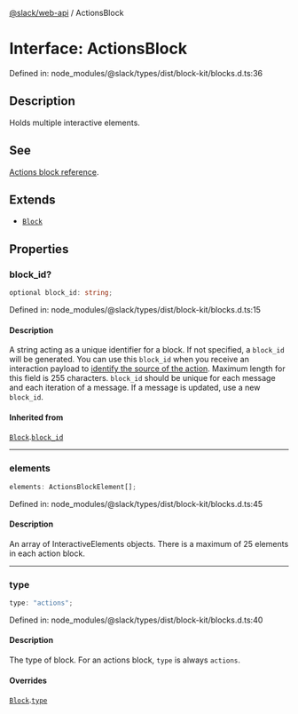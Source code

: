 [@slack/web-api](../index.md) / ActionsBlock

# Interface: ActionsBlock

Defined in: node\_modules/@slack/types/dist/block-kit/blocks.d.ts:36

## Description

Holds multiple interactive elements.

## See

[Actions block reference](https://api.slack.com/reference/block-kit/blocks#actions).

## Extends

- [`Block`](Block.md)

## Properties

### block\_id?

```ts
optional block_id: string;
```

Defined in: node\_modules/@slack/types/dist/block-kit/blocks.d.ts:15

#### Description

A string acting as a unique identifier for a block. If not specified, a `block_id` will be generated.
You can use this `block_id` when you receive an interaction payload to
[identify the source of the action](https://api.slack.com/interactivity/handling#payloads).
Maximum length for this field is 255 characters. `block_id` should be unique for each message and each iteration of
a message. If a message is updated, use a new `block_id`.

#### Inherited from

[`Block`](Block.md).[`block_id`](Block.md#block_id)

***

### elements

```ts
elements: ActionsBlockElement[];
```

Defined in: node\_modules/@slack/types/dist/block-kit/blocks.d.ts:45

#### Description

An array of InteractiveElements objects.
There is a maximum of 25 elements in each action block.

***

### type

```ts
type: "actions";
```

Defined in: node\_modules/@slack/types/dist/block-kit/blocks.d.ts:40

#### Description

The type of block. For an actions block, `type` is always `actions`.

#### Overrides

[`Block`](Block.md).[`type`](Block.md#type)
